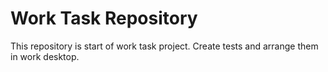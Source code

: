 # Work Task Repository
This repository is start of work task project. Create tests and arrange them in work desktop.